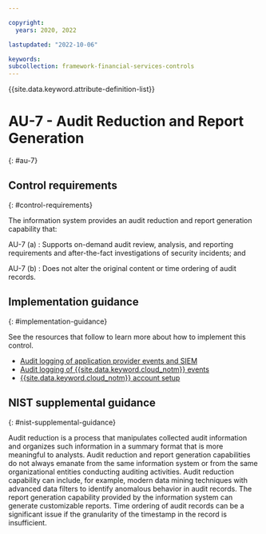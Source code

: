 ```yaml
---

copyright:
  years: 2020, 2022

lastupdated: "2022-10-06"

keywords: 
subcollection: framework-financial-services-controls
---
```


{{site.data.keyword.attribute-definition-list}}

               
# AU-7 - Audit Reduction and Report Generation
{: #au-7}

## Control requirements
{: #control-requirements}

The information system provides an audit reduction and report generation capability that:

AU-7 (a)
    : Supports on-demand audit review, analysis, and reporting requirements and after-the-fact investigations of security incidents; and

AU-7 (b)
    : Does not alter the original content or time ordering of audit records.

## Implementation guidance
{: #implementation-guidance}

See the resources that follow to learn more about how to implement this control.

- [Audit logging of application provider events and SIEM](/docs/framework-financial-services?topic=framework-financial-services-shared-logging-audit-provider)
- [Audit logging of {{site.data.keyword.cloud_notm}} events](/docs/framework-financial-services?topic=framework-financial-services-shared-logging-audit)
- [{{site.data.keyword.cloud_notm}} account setup](/docs/framework-financial-services?topic=framework-financial-services-shared-account-setup)

## NIST supplemental guidance
{: #nist-supplemental-guidance}

Audit reduction is a process that manipulates collected audit information and organizes such information in a summary format that is more meaningful to analysts. Audit reduction and report generation capabilities do not always emanate from the same information system or from the same organizational entities conducting auditing activities. Audit reduction capability can include, for example, modern data mining techniques with advanced data filters to identify anomalous behavior in audit records. The report generation capability provided by the information system can generate customizable reports. Time ordering of audit records can be a significant issue if the granularity of the timestamp in the record is insufficient.



